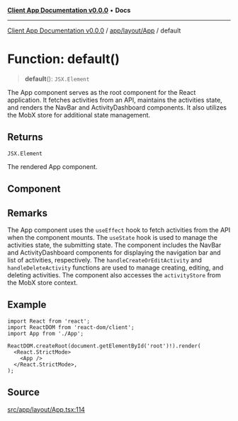 [**Client App Documentation v0.0.0**](../../../../README.md) • **Docs**

***

[Client App Documentation v0.0.0](../../../../README.md) / [app/layout/App](../README.md) / default

# Function: default()

> **default**(): `JSX.Element`

The App component serves as the root component for the React application.
It fetches activities from an API, maintains the activities state, and renders the NavBar and ActivityDashboard components.
It also utilizes the MobX store for additional state management.

## Returns

`JSX.Element`

The rendered App component.

## Component

## Remarks

The App component uses the `useEffect` hook to fetch activities from the API when the component mounts.
The `useState` hook is used to manage the activities state, the submitting state.
The component includes the NavBar and ActivityDashboard components for displaying the navigation bar and list of activities, respectively.
The `handleCreateOrEditActivity` and `handleDeleteActivity` functions are used to manage creating, editing, and deleting activities.
The component also accesses the `activityStore` from the MobX store context.

## Example

```tsx
import React from 'react';
import ReactDOM from 'react-dom/client';
import App from './App';

ReactDOM.createRoot(document.getElementById('root')!).render(
  <React.StrictMode>
    <App />
  </React.StrictMode>,
);
```

## Source

[src/app/layout/App.tsx:114](https://github.com/jimmykurian/Reactivities/blob/05f3a8dcd798d01b8ed4c46df32bd7a1c177607c/client-app/src/app/layout/App.tsx#L114)
